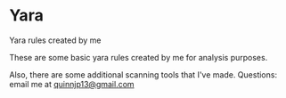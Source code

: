 # Yara
Yara rules created by me

These are some basic yara rules created by me for analysis purposes.


Also, there are some additional scanning tools that I've made.
Questions: email me at quinnjp13@gmail.com
